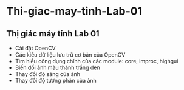 # Thi-giac-may-tinh-Lab-01
## Thị giác máy tính Lab 01
* Cài đặt OpenCV
* Các kiểu dữ liệu lưu trữ cơ bản của OpenCV
* Tìm hiểu công dụng chính của các module: core, improc, highgui
* Biến đổi ảnh màu thành trắng đen
* Thay đổi độ sáng của ảnh
* Thay đổi độ tương phản của ảnh
